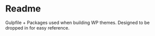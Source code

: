 # Readme

Gulpfile + Packages used when building WP themes. Designed to be dropped in for easy reference. 
